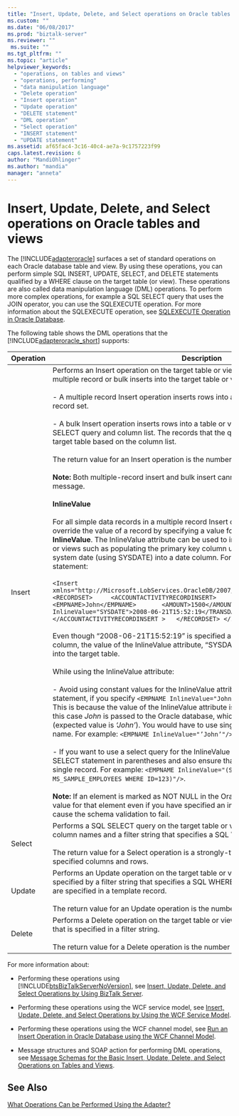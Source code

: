 ```yaml
---
title: "Insert, Update, Delete, and Select operations on Oracle tables and views | Microsoft Docs"
ms.custom: ""
ms.date: "06/08/2017"
ms.prod: "biztalk-server"
ms.reviewer: ""
 ms.suite: ""
ms.tgt_pltfrm: ""
ms.topic: "article"
helpviewer_keywords: 
  - "operations, on tables and views"
  - "operations, performing"
  - "data manipulation language"
  - "Delete operation"
  - "Insert operation"
  - "Update operation"
  - "DELETE statement"
  - "DML operation"
  - "Select operation"
  - "INSERT statement"
  - "UPDATE statement"
ms.assetid: af65fac4-3c16-40c4-ae7a-9c1757223f99
caps.latest.revision: 6
author: "MandiOhlinger"
ms.author: "mandia"
manager: "anneta"
---
```

# Insert, Update, Delete, and Select operations on Oracle tables and views
The [!INCLUDE[adapteroracle](../../includes/adapteroracle-md.md)] surfaces a set of standard operations on each Oracle database table and view. By using these operations, you can perform simple SQL INSERT, UPDATE, SELECT, and DELETE statements qualified by a WHERE clause on the target table (or view). These operations are also called data manipulation language (DML) operations. To perform more complex operations, for example a SQL SELECT query that uses the JOIN operator, you can use the SQLEXECUTE operation. For more information about the SQLEXECUTE operation, see [SQLEXECUTE Operation in Oracle Database](../../adapters-and-accelerators/adapter-oracle-database/sqlexecute-operation-in-oracle-database.md).  
  
 The following table shows the DML operations that the [!INCLUDE[adapteroracle_short](../../includes/adapteroracle-short-md.md)] supports:  
  
|Operation|Description|  
|---------------|-----------------|  
|Insert|Performs an Insert operation on the target table or view. The Insert operation supports multiple record or bulk inserts into the target table or view:<br /><br /> - A multiple record Insert operation inserts rows into a table or view based on a supplied record set.<br /><br /> - A bulk Insert operation inserts rows into a table or view based on a supplied SQL SELECT query and column list. The records that the query returns are inserted into the target table based on the column list.<br /><br /> The return value for an Insert operation is the number of rows inserted.<br /><br /> **Note:** Both multiple-record insert and bulk insert cannot be combined in the same message.<br /><br /> **InlineValue**<br /><br /> For all simple data records in a multiple record Insert operation, you can choose to override the value of a record by specifying a value for an optional attribute called **InlineValue**. The InlineValue attribute can be used to insert computed values into tables or views such as populating the primary key column using a sequence or inserting system date (using SYSDATE) into a date column. For example, in the following INSERT statement:<br /><br /> `<Insert xmlns="http://Microsoft.LobServices.OracleDB/2007/03/SCOTT/Table/ACCOUNTACTIVITY">   <RECORDSET>     <ACCOUNTACTIVITYRECORDINSERT>       <ACCOUNT>10001</ACCOUNT>       <EMPNAME>John</EMPNAME>       <AMOUNT>1500</AMOUNT>       <TRANSDATE InlineValue="SYSDATE">2008-06-21T15:52:19</TRANSDATE>       </ACCOUNTACTIVITYRECORDINSERT >   </RECORDSET> </Insert>`<br /><br /> Even though “2008-06-21T15:52:19” is specified as a value for the TRANSDATE column, the value of the InlineValue attribute, “SYSDATE,” (system date) will be inserted into the target table.<br /><br /> While using the InlineValue attribute:<br /><br /> - Avoid using constant values for the InlineValue attribute. For example, in the INSERT statement, if you specify `<EMPNAME InlineValue="John"/>` then it will result in an error. This is because the value of the InlineValue attribute is passed on as-is to Oracle, and in this case *John* is passed to the Oracle database, which is not the expected value (expected value is *‘John’*). You would have to use single quotes around the employee name. For example: `<EMPNAME InlineValue="’John’"/>`.<br /><br /> - If you want to use a select query for the InlineValue attribute, you must enclose the SELECT statement in parentheses and also ensure that the select query fetches only a single record. For example: `<EMPNAME InlineValue="(SELECT NAME FROM MS_SAMPLE_EMPLOYEES WHERE ID=123)"/>`.<br /><br /> **Note:** If an element is marked as NOT NULL in the Oracle database, you must specify a value for that element even if you have specified an inline value. Failing to do this will cause the schema validation to fail.|  
|Select|Performs a SQL SELECT query on the target table or view based on a supplied list of column names and a filter string that specifies a SQL WHERE clause.<br /><br /> The return value for a Select operation is a strongly-typed result set that contains the specified columns and rows.|  
|Update|Performs an Update operation on the target table or view. The records to be updated are specified by a filter string that specifies a SQL WHERE clause. The values for the update are specified in a template record.<br /><br /> The return value for an Update operation is the number of rows updated.|  
|Delete|Performs a Delete operation on the target table or view based on a SQL WHERE clause that is specified in a filter string.<br /><br /> The return value for a Delete operation is the number of rows deleted.|  
  
 For more information about:  
  
-   Performing these operations using [!INCLUDE[btsBizTalkServerNoVersion](../../includes/btsbiztalkservernoversion-md.md)], see [Insert, Update, Delete, and Select Operations by Using BizTalk Server](../../adapters-and-accelerators/adapter-oracle-database/insert-update-delete-select-operations-using-biztalk-server-with-oracle-db.md).  
  
-   Performing these operations using the WCF service model, see [Insert, Update, Delete, and Select Operations by Using the WCF Service Model](../../adapters-and-accelerators/adapter-oracle-database/insert-update-delete-select-operations-in-oracle-db-using-a-wcf-service.md).  
  
-   Performing these operations using the WCF channel model, see [Run an Insert Operation in Oracle Database using the WCF Channel Model](../../adapters-and-accelerators/adapter-oracle-database/run-an-insert-operation-in-oracle-database-using-the-wcf-channel-model.md).  
  
-   Message structures and SOAP action for performing DML operations, see [Message Schemas for the Basic Insert, Update, Delete, and Select Operations on Tables and Views](../../adapters-and-accelerators/adapter-oracle-database/message-schemas-for-insert-update-delete-and-select-on-tables-and-views.md).  
  
## See Also  
 [What Operations Can be Performed Using the Adapter?](https://msdn.microsoft.com/library/cc185219(v=bts.10).aspx)